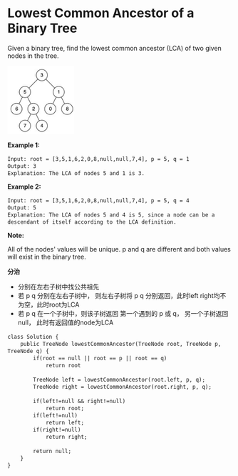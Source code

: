 # Lowest Common Ancestor of a Binary Tree

Given a binary tree, find the lowest common ancestor (LCA) of two given nodes in the tree.

<img src="/pictures/question_236.jpg" width="150">

**Example 1:**
```
Input: root = [3,5,1,6,2,0,8,null,null,7,4], p = 5, q = 1
Output: 3
Explanation: The LCA of nodes 5 and 1 is 3.
```
**Example 2:**
```
Input: root = [3,5,1,6,2,0,8,null,null,7,4], p = 5, q = 4
Output: 5
Explanation: The LCA of nodes 5 and 4 is 5, since a node can be a descendant of itself according to the LCA definition.
```

**Note:**

All of the nodes' values will be unique.
p and q are different and both values will exist in the binary tree.

**分治**
* 分别在左右子树中找公共祖先
* 若 p q 分别在左右子树中， 则左右子树将 p q 分别返回，此时left right均不为空，此时root为LCA
* 若 p q 在一个子树中，则该子树返回 第一个遇到的 p 或 q， 另一个子树返回null， 此时有返回值的node为LCA
```
class Solution {
    public TreeNode lowestCommonAncestor(TreeNode root, TreeNode p, TreeNode q) {
        if(root == null || root == p || root == q) 
            return root
            
        TreeNode left = lowestCommonAncestor(root.left, p, q);
        TreeNode right = lowestCommonAncestor(root.right, p, q);
        
        if(left!=null && right!=null)
            return root;
        if(left!=null)
            return left;
        if(right!=null)
            return right;
        
        return null;
    }
}
```
